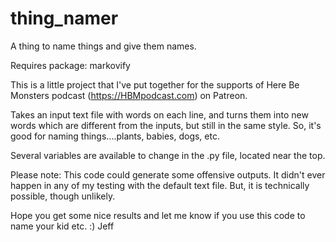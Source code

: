 # thing_namer
A thing to name things and give them names.

Requires package: markovify

This is a little project that I've put together for the supports of Here Be Monsters podcast (https://HBMpodcast.com) on Patreon. 

Takes an input text file with words on each line, and turns them into new words which are different from the inputs, but still in the same style.  So, it's good for naming things....plants, babies, dogs, etc. 

Several variables are available to change in the .py file, located near the top. 

Please note: This code could generate some offensive outputs.  It didn't ever happen in any of my testing with the default text file.  But, it is technically possible, though unlikely. 

Hope you get some nice results and let me know if you use this code to name your kid etc. :)
Jeff
